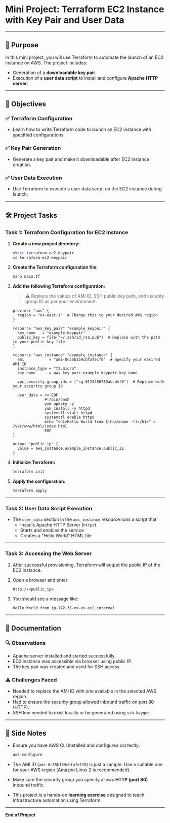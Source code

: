 
# Mini Project: Terraform EC2 Instance with Key Pair and User Data

---

## 🎯 Purpose

In this mini project, you will use Terraform to automate the launch of an EC2 instance on AWS. The project includes:

- Generation of a **downloadable key pair**.
- Execution of a **user data script** to install and configure **Apache HTTP server**.

---

## 🧠 Objectives

### ✅ Terraform Configuration
- Learn how to write Terraform code to launch an EC2 instance with specified configurations.

### ✅ Key Pair Generation
- Generate a key pair and make it downloadable after EC2 instance creation.

### ✅ User Data Execution
- Use Terraform to execute a user data script on the EC2 instance during launch.

---

## 🛠 Project Tasks

### Task 1: Terraform Configuration for EC2 Instance

1. **Create a new project directory:**

   ```bash
   mkdir terraform-ec2-keypair
   cd terraform-ec2-keypair
   ```

2. **Create the Terraform configuration file:**

   ```bash
   nano main.tf
   ```

3. **Add the following Terraform configuration:**

   > ⚠️ Replace the values of AMI ID, SSH public key path, and security group ID as per your environment.

   ```hcl
   provider "aws" {
     region = "us-east-1"  # Change this to your desired AWS region
   }

   resource "aws_key_pair" "example_keypair" {
     key_name   = "example-keypair"
     public_key = file("~/.ssh/id_rsa.pub")  # Replace with the path to your public key file
   }

   resource "aws_instance" "example_instance" {
     ami           = "ami-0c55b159cbfafe1f0"  # Specify your desired AMI ID
     instance_type = "t2.micro"
     key_name      = aws_key_pair.example_keypair.key_name

     vpc_security_group_ids = ["sg-0123456789abcdef0"]  # Replace with your security group ID

     user_data = <<-EOF
                 #!/bin/bash
                 yum update -y
                 yum install -y httpd
                 systemctl start httpd
                 systemctl enable httpd
                 echo "<h1>Hello World from $(hostname -f)</h1>" > /var/www/html/index.html
                 EOF
   }

   output "public_ip" {
     value = aws_instance.example_instance.public_ip
   }
   ```

4. **Initialize Terraform:**

   ```bash
   terraform init
   ```

5. **Apply the configuration:**

   ```bash
   terraform apply
   ```

---

### Task 2: User Data Script Execution

- The `user_data` section in the `aws_instance` resource runs a script that:
  - Installs Apache HTTP Server (`httpd`)
  - Starts and enables the service
  - Creates a "Hello World" HTML file

---

### Task 3: Accessing the Web Server

1. After successful provisioning, Terraform will output the public IP of the EC2 instance.

2. Open a browser and enter:

   ```
   http://<public_ip>
   ```

3. You should see a message like:

   ```
   Hello World from ip-172-31-xx-xx.ec2.internal
   ```

---

## 📝 Documentation

### 🔍 Observations

- Apache server installed and started successfully.
- EC2 instance was accessible via browser using public IP.
- The key pair was created and used for SSH access.

### ⚠️ Challenges Faced

- Needed to replace the AMI ID with one available in the selected AWS region.
- Had to ensure the security group allowed inbound traffic on port 80 (HTTP).
- SSH key needed to exist locally or be generated using `ssh-keygen`.

---

## 📌 Side Notes

- Ensure you have AWS CLI installed and configured correctly:

  ```bash
  aws configure
  ```

- The AMI ID (`ami-0c55b159cbfafe1f0`) is just a sample. Use a suitable one for your AWS region (Amazon Linux 2 is recommended).

- Make sure the security group you specify allows **HTTP (port 80)** inbound traffic.

- This project is a hands-on **learning exercise** designed to teach infrastructure automation using Terraform.

---

**End of Project**
```

